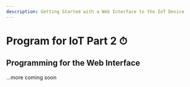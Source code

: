 ```yaml
---
description: Getting Started with a Web Interface to the IoT Device
---
```


# Program for IoT Part 2 ⏱

## Programming for the Web Interface

...more coming soon
